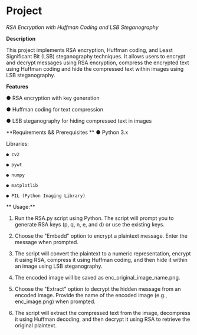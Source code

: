 # Project
*RSA Encryption with Huffman Coding and LSB Steganography*

**Description**


This project implements RSA encryption, Huffman coding, and Least Significant Bit (LSB) steganography techniques. 
It allows users to encrypt and decrypt messages using RSA encryption, compress the encrypted text using Huffman coding and hide the compressed text within images using LSB steganography.

**Features**



●  RSA encryption with key generation


●  Huffman coding for text compression


●  LSB steganography for hiding compressed text in images


**Requirements && Prerequisites **
●  Python 3.x

Libraries:

    ● cv2
    
    ● pywt
    
    ● numpy
    
    ● matplotlib
    
    ● PIL (Python Imaging Library)
   
   ** Usage:**

1. Run the RSA.py script using Python. The script will prompt you to generate RSA keys (p, q, n, e, and d) or use the existing keys.

2. Choose the "Embedd" option to encrypt a plaintext message. Enter the message when prompted.

3. The script will convert the plaintext to a numeric representation, encrypt it using RSA, compress it using Huffman coding, and then hide it within an image using LSB steganography.

4. The encoded image will be saved as enc_original_image_name.png.

5. Choose the "Extract" option to decrypt the hidden message from an encoded image. Provide the name of the encoded image (e.g., enc_image.png) when prompted.

6. The script will extract the compressed text from the image, decompress it using Huffman decoding, and then decrypt it using RSA to retrieve the original plaintext.
    
